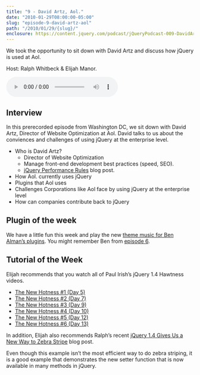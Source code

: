 ```yaml
---
title: "9 - David Artz, Aol."
date: "2010-01-29T08:00:00-05:00"
slug: "episode-9-david-artz-aol"
path: "/2010/01/29/{slug}/"
enclosure: https://content.jquery.com/podcast/jQueryPodcast-009-DavidArtzAol.mp3
---
```

We took the opportunity to sit down with David Artz and discuss how jQuery is used at Aol.

Host: Ralph Whitbeck &amp; Elijah Manor.

<audio src="https://content.jquery.com/podcast/jQueryPodcast-009-DavidArtzAol.mp3" controls=""></audio>


## Interview

In this prerecorded episode from Washington DC, we sit down with David Artz, Director of Website Optimization at Aol. David talks to us about the conviences and challenges of using jQuery at the enterprise level.


* Who is David Artz?
  * Director of Website Optimization
  * Manage front-end development best practices (speed, SEO).
  * [jQuery Performance Rules](https://www.artzstudio.com/jquery-performance-rules/) blog post.
* How Aol. currently uses jQuery
* Plugins that Aol uses
* Challenges Corporations like Aol face by using jQuery at the enterprise level
* How can companies contribute back to jQuery

## Plugin of the week

We have a little fun this week and play the new [theme music for Ben Alman’s plugins](http://benalman.com/news/2010/01/jonathan-neal-ben-alman-dot-com/). You might remember Ben from [episode 6](/2010/01/10/episode-6-ben-alman/).

## Tutorial of the Week

Elijah recommends that you watch all of Paul Irish’s jQuery 1.4 Hawtness videos.

* [The New Hotness #1 (Day 5)](https://www.youtube.com/watch?v=UM3lbpSXk-0&list=PL-0yjdC10QYqVoqZQ6gc_y7_W401eVLaZ&index=4)
* [The New Hotness #2 (Day 7)](https://www.youtube.com/watch?v=DDAAnug2HPc&list=PL-0yjdC10QYqVoqZQ6gc_y7_W401eVLaZ&index=6)
* [The New Hotness #3 (Day 9)](https://www.youtube.com/watch?v=f9Krc5TdqBk&list=PL-0yjdC10QYqVoqZQ6gc_y7_W401eVLaZ&index=8)
* [The New Hotness #4 (Day 10)](https://www.youtube.com/watch?v=oB6aOnSDidM&list=PL-0yjdC10QYqVoqZQ6gc_y7_W401eVLaZ&index=9)
* [The New Hotness #5 (Day 12)](https://www.youtube.com/watch?v=z5agmG0Bc7Y&list=PL-0yjdC10QYqVoqZQ6gc_y7_W401eVLaZ&index=11)
* [The New Hotness #6 (Day 13)](https://www.youtube.com/watch?v=sOjfL8I9yeA&list=PL-0yjdC10QYqVoqZQ6gc_y7_W401eVLaZ&index=12)

In addition, Elijah also recommends Ralph’s recent [jQuery 1.4 Gives Us a New Way to Zebra Stripe](http://web.archive.org/web/20100302154739/http://ralphwhitbeck.com/2010/01/22/jQuery14GiveUsANewWayToZebraStripe.aspx) blog post.

Even though this example isn’t the most efficient way to do zebra striping, it is a good example that demonstrates the new setter function that is now available in many methods in jQuery.
